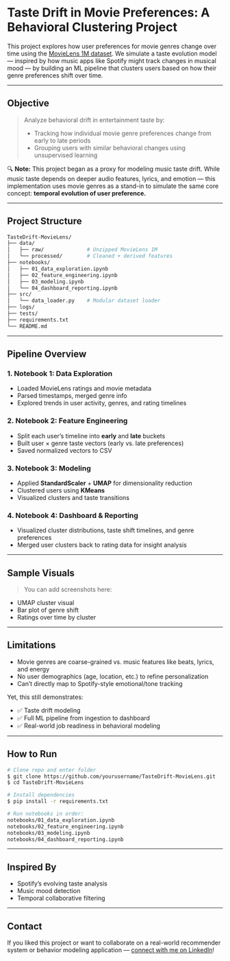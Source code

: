 # Taste Drift in Movie Preferences: A Behavioral Clustering Project

This project explores how user preferences for movie genres change over time using the [MovieLens 1M dataset](https://grouplens.org/datasets/movielens/1m/). We simulate a taste evolution model — inspired by how music apps like Spotify might track changes in musical mood — by building an ML pipeline that clusters users based on how their genre preferences shift over time.

---

## Objective

> Analyze behavioral drift in entertainment taste by:
>
> * Tracking how individual movie genre preferences change from early to late periods
> * Grouping users with similar behavioral changes using unsupervised learning

🔍 **Note:** This project began as a proxy for modeling music taste drift. While music taste depends on deeper audio features, lyrics, and emotion — this implementation uses movie genres as a stand-in to simulate the same core concept: **temporal evolution of user preference.**

---

## Project Structure

```bash
TasteDrift-MovieLens/
├── data/
│   ├── raw/              # Unzipped MovieLens 1M
│   └── processed/        # Cleaned + derived features
├── notebooks/
│   ├── 01_data_exploration.ipynb
│   ├── 02_feature_engineering.ipynb
│   ├── 03_modeling.ipynb
│   └── 04_dashboard_reporting.ipynb
├── src/
│   └── data_loader.py    # Modular dataset loader
├── logs/
├── tests/
├── requirements.txt
└── README.md
```

---

## Pipeline Overview

### 1. Notebook 1: Data Exploration

* Loaded MovieLens ratings and movie metadata
* Parsed timestamps, merged genre info
* Explored trends in user activity, genres, and rating timelines

### 2. Notebook 2: Feature Engineering

* Split each user’s timeline into **early** and **late** buckets
* Built user × genre taste vectors (early vs. late preferences)
* Saved normalized vectors to CSV

### 3. Notebook 3: Modeling

* Applied **StandardScaler** + **UMAP** for dimensionality reduction
* Clustered users using **KMeans**
* Visualized clusters and taste transitions

### 4. Notebook 4: Dashboard & Reporting

* Visualized cluster distributions, taste shift timelines, and genre preferences
* Merged user clusters back to rating data for insight analysis

---

## Sample Visuals

> You can add screenshots here:

* UMAP cluster visual
* Bar plot of genre shift
* Ratings over time by cluster

---

## Limitations

* Movie genres are coarse-grained vs. music features like beats, lyrics, and energy
* No user demographics (age, location, etc.) to refine personalization
* Can’t directly map to Spotify-style emotional/tone tracking

Yet, this still demonstrates:

* ✅ Taste drift modeling
* ✅ Full ML pipeline from ingestion to dashboard
* ✅ Real-world job readiness in behavioral modeling

---

## How to Run

```bash
# Clone repo and enter folder
$ git clone https://github.com/yourusername/TasteDrift-MovieLens.git
$ cd TasteDrift-MovieLens

# Install dependencies
$ pip install -r requirements.txt

# Run notebooks in order:
notebooks/01_data_exploration.ipynb
notebooks/02_feature_engineering.ipynb
notebooks/03_modeling.ipynb
notebooks/04_dashboard_reporting.ipynb
```

---

## Inspired By

* Spotify’s evolving taste analysis
* Music mood detection
* Temporal collaborative filtering

---

## Contact

If you liked this project or want to collaborate on a real-world recommender system or behavior modeling application — [connect with me on LinkedIn](https://www.linkedin.com/in/gnanesh-reddy17/)!
